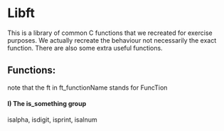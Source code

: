 # Libft
This is a library of common C functions that we recreated for exercise purposes. We actually recreate the behaviour not necessarily the exact function. There are also some extra useful functions.


## Functions:

note that the ft in ft_functionName stands for FuncTion
#### I) The is_something group
isalpha, isdigit, isprint, isalnum

